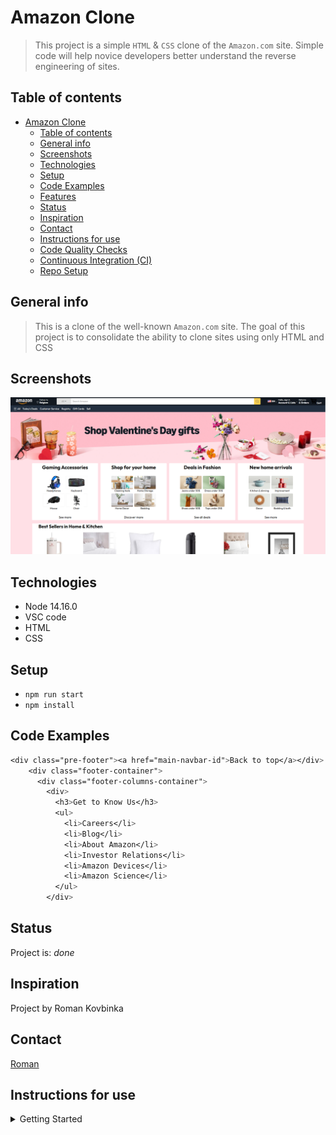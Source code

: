 # Amazon Clone

> This project is a simple `HTML` & `CSS` clone of the `Amazon.com` site. Simple
> code will help novice developers better understand the reverse engineering of
> sites.

## Table of contents

- [Amazon Clone](#amazon-clone)
  - [Table of contents](#table-of-contents)
  - [General info](#general-info)
  - [Screenshots](#screenshots)
  - [Technologies](#technologies)
  - [Setup](#setup)
  - [Code Examples](#code-examples)
  - [Features](#features)
  - [Status](#status)
  - [Inspiration](#inspiration)
  - [Contact](#contact)
  - [Instructions for use](#instructions-for-use)
  - [Code Quality Checks](#code-quality-checks)
  - [Continuous Integration (CI)](#continuous-integration-ci)
  - [Repo Setup](#repo-setup)

## General info

> This is a clone of the well-known `Amazon.com` site. The goal of this project
> is to consolidate the ability to clone sites using only HTML and CSS

## Screenshots

![Example screenshot](./planning/screen.png)

## Technologies

- Node 14.16.0
- VSC code
- HTML
- CSS

## Setup

- `npm run start`
- `npm install`

## Code Examples

```CSS
<div class="pre-footer"><a href="main-navbar-id">Back to top</a></div>
    <div class="footer-container">
      <div class="footer-columns-container">
        <div>
          <h3>Get to Know Us</h3>
          <ul>
            <li>Careers</li>
            <li>Blog</li>
            <li>About Amazon</li>
            <li>Investor Relations</li>
            <li>Amazon Devices</li>
            <li>Amazon Science</li>
          </ul>
        </div>
```

<!--
## Features

List of features ready and Todos for future development

-
-
-

To-do list:

-
- -->

## Status

Project is: _done_

## Inspiration

Project by Roman Kovbinka

## Contact

[Roman](https://github.com/kovbinka)

## Instructions for use

<details>
  <summary>Getting Started</summary>

<!-- a guide to using this repository -->

1. `git clone git@github.com/HackYourFutureBelgium/template-html-css.git`
2. `npm install`

## Code Quality Checks

- `npm run format`: Makes sure all the code in this repository is well-formatted
  (looks good).
- `npm run lint:ls`: Checks to make sure all folder and file names match the
  repository conventions.
- `npm run lint:md`: Will lint all of the Markdown files in this repository.
- `npm run lint:css`: Will lint all of the CSS files in this repository.
- `npm run validate:html`: Validates all HTML files in your project.
- `npm run spell-check`: Goes through all the files in this repository looking
  for words it doesn't recognize. Just because it says something is a mistake
  doesn't mean it is! It doesn't know every word in the world. You can add new
  correct words to the [./.cspell.json](./.cspell.json) file so they won't cause
  an error.
- `npm run accessibility -- ./path/to/file.html`: Runs an accessibility analysis
  on all HTML files in the given path and writes the report to
  `/accessibility_report`

## Continuous Integration (CI)

When you open a PR to `main`/`master` in your repository, GitHub will
automatically do a linting check on the code in this repository, you can see
this in the[./.github/workflows/lint.yml](./.github/workflows/lint.yml) file.

If the linting fails, you will not be able to merge the PR. You can double check
that your code will pass before pushing by running the code quality scripts
locally.

## Repo Setup

- Give each member **_write_** access to the repo (if it's a group project)
- Turn on GitHub Pages and put a link to your website in the repo's description
- Go to _General_ Section > check **Discussions**
- In the _Branches_ section of your repo's settings make sure the
  `master`/`main` branch must:
  - "_Require a pull request before merging_"
  - "_Require approvals_"
  - "_Dismiss stale pull request approvals when new commits are pushed_"
  - "_Require status checks to pass before merging_"
  - "_Require branches to be up to date before merging_"
  - "_Do not allow bypassing the above settings_"

</details>
